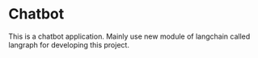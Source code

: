 # Chatbot
This is a chatbot application. Mainly use new module of langchain called langraph for developing this project.
